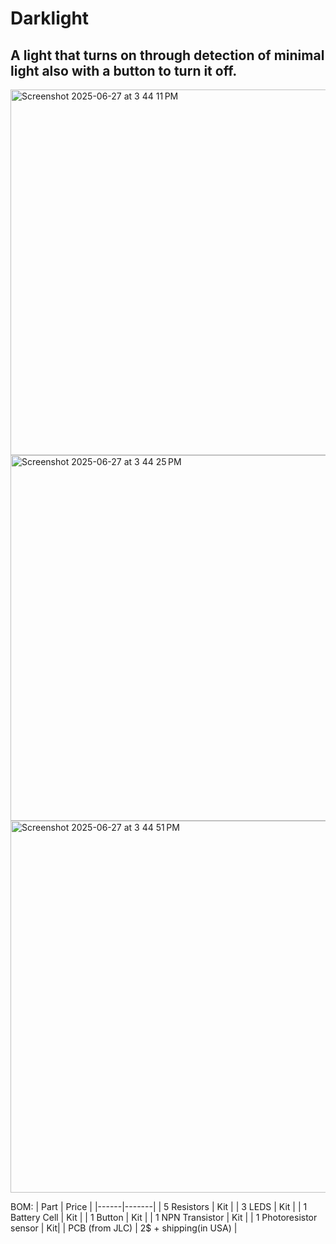 # Darklight

## A light that turns on through detection of minimal light also with a button to turn it off.
<img width="585" alt="Screenshot 2025-06-27 at 3 44 11 PM" src="https://github.com/user-attachments/assets/d60a03fe-782a-4233-8178-faa08b520236" />

<img width="585" alt="Screenshot 2025-06-27 at 3 44 25 PM" src="https://github.com/user-attachments/assets/74fee938-fb4e-4e32-8611-1c2283f4a5aa" />

<img width="595" alt="Screenshot 2025-06-27 at 3 44 51 PM" src="https://github.com/user-attachments/assets/faff926e-f0fe-495e-bb59-0422b0c377a7" />

BOM:
| Part | Price |
|------|-------|
| 5 Resistors | Kit |
| 3 LEDS | Kit |
| 1 Battery Cell | Kit |
| 1 Button | Kit |
| 1 NPN Transistor | Kit |
| 1 Photoresistor sensor | Kit|
| PCB (from JLC) | 2$ + shipping(in USA) |
